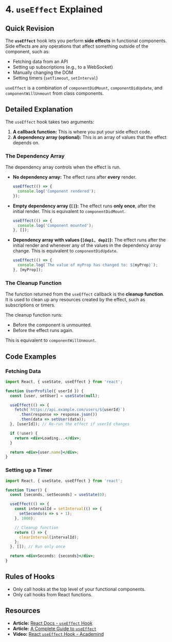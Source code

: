 
# 4. `useEffect` Explained

## Quick Revision

The **`useEffect`** hook lets you perform **side effects** in functional components. Side effects are any operations that affect something outside of the component, such as:

*   Fetching data from an API
*   Setting up subscriptions (e.g., to a WebSocket)
*   Manually changing the DOM
*   Setting timers (`setTimeout`, `setInterval`)

`useEffect` is a combination of `componentDidMount`, `componentDidUpdate`, and `componentWillUnmount` from class components.

## Detailed Explanation

The `useEffect` hook takes two arguments:

1.  **A callback function:** This is where you put your side effect code.
2.  **A dependency array (optional):** This is an array of values that the effect depends on.

### The Dependency Array

The dependency array controls when the effect is run.

*   **No dependency array:** The effect runs after **every** render.

    ```jsx
    useEffect(() => {
      console.log('Component rendered');
    });
    ```

*   **Empty dependency array (`[]`):** The effect runs **only once**, after the initial render. This is equivalent to `componentDidMount`.

    ```jsx
    useEffect(() => {
      console.log('Component mounted');
    }, []);
    ```

*   **Dependency array with values (`[dep1, dep2]`):** The effect runs after the initial render and whenever any of the values in the dependency array change. This is equivalent to `componentDidUpdate`.

    ```jsx
    useEffect(() => {
      console.log(`The value of myProp has changed to: ${myProp}`);
    }, [myProp]);
    ```

### The Cleanup Function

The function returned from the `useEffect` callback is the **cleanup function**. It is used to clean up any resources created by the effect, such as subscriptions or timers.

The cleanup function runs:

*   Before the component is unmounted.
*   Before the effect runs again.

This is equivalent to `componentWillUnmount`.

## Code Examples

### Fetching Data

```jsx
import React, { useState, useEffect } from 'react';

function UserProfile({ userId }) {
  const [user, setUser] = useState(null);

  useEffect(() => {
    fetch(`https://api.example.com/users/${userId}`)
      .then(response => response.json())
      .then(data => setUser(data));
  }, [userId]); // Re-run the effect if userId changes

  if (!user) {
    return <div>Loading...</div>;
  }

  return <div>{user.name}</div>;
}
```

### Setting up a Timer

```jsx
import React, { useState, useEffect } from 'react';

function Timer() {
  const [seconds, setSeconds] = useState(0);

  useEffect(() => {
    const intervalId = setInterval(() => {
      setSeconds(s => s + 1);
    }, 1000);

    // Cleanup function
    return () => {
      clearInterval(intervalId);
    };
  }, []); // Run only once

  return <div>Seconds: {seconds}</div>;
}
```

## Rules of Hooks

*   Only call hooks at the top level of your functional components.
*   Only call hooks from React functions.

## Resources

*   **Article:** [React Docs - `useEffect` Hook](https://reactjs.org/docs/hooks-effect.html)
*   **Article:** [A Complete Guide to `useEffect`](https://overreacted.io/a-complete-guide-to-useeffect/)
*   **Video:** [React `useEffect` Hook - Academind](https://www.youtube.com/watch?v=0ZJg_IeYgwQ)
